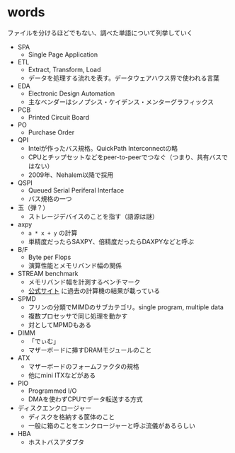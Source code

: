 # words

ファイルを分けるほどでもない、調べた単語について列挙していく

* SPA
  * Single Page Application
* ETL
	* Extract, Transform, Load
	* データを処理する流れを表す。データウェアハウス界で使われる言葉
* EDA
	* Electronic Design Automation
	* 主なベンダーはシノプシス・ケイデンス・メンターグラフィックス
* PCB
	* Printed Circuit Board
* PO
	* Purchase Order
* QPI
	* Intelが作ったバス規格。QuickPath Interconnectの略
	* CPUとチップセットなどをpeer-to-peerでつなぐ（つまり、共有バスではない）
	* 2009年、Nehalem以降で採用
* QSPI
	* Queued Serial Periferal Interface
	* バス規格の一つ
* 玉（弾？）
	* ストレージデバイスのことを指す（語源は謎）
* axpy
	* `a * x + y` の計算
	* 単精度だったらSAXPY、倍精度だったらDAXPYなどと呼ぶ
* B/F
	* Byte per Flops
	* 演算性能とメモリバンド幅の関係
* STREAM benchmark
	* メモリバンド幅を計測するベンチマーク
	* [公式サイト](https://www.cs.virginia.edu/stream/) に過去の計算機の結果が載っている
* SPMD
	* フリンの分類でMIMDのサブカテゴリ。single program, multiple data
	* 複数プロセッサで同じ処理を動かす
	* 対としてMPMDもある
* DIMM
	* 「でぃむ」
	* マザーボードに挿すDRAMモジュールのこと
* ATX
	* マザーボードのフォームファクタの規格
	* 他にmini ITXなどがある
* PIO
	* Programmed I/O
	* DMAを使わずCPUでデータ転送する方式
* ディスクエンクロージャー
	* ディスクを格納する筐体のこと
	* 一般に箱のことをエンクロージャーと呼ぶ流儀があるらしい
* HBA
	* ホストバスアダプタ



